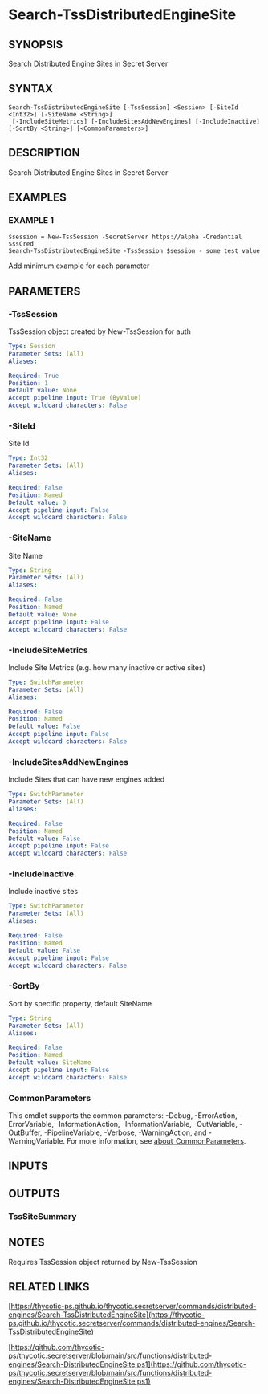# Search-TssDistributedEngineSite

## SYNOPSIS
Search Distributed Engine Sites in Secret Server

## SYNTAX

```
Search-TssDistributedEngineSite [-TssSession] <Session> [-SiteId <Int32>] [-SiteName <String>]
 [-IncludeSiteMetrics] [-IncludeSitesAddNewEngines] [-IncludeInactive] [-SortBy <String>] [<CommonParameters>]
```

## DESCRIPTION
Search Distributed Engine Sites in Secret Server

## EXAMPLES

### EXAMPLE 1
```
$session = New-TssSession -SecretServer https://alpha -Credential $ssCred
Search-TssDistributedEngineSite -TssSession $session - some test value
```

Add minimum example for each parameter

## PARAMETERS

### -TssSession
TssSession object created by New-TssSession for auth

```yaml
Type: Session
Parameter Sets: (All)
Aliases:

Required: True
Position: 1
Default value: None
Accept pipeline input: True (ByValue)
Accept wildcard characters: False
```

### -SiteId
Site Id

```yaml
Type: Int32
Parameter Sets: (All)
Aliases:

Required: False
Position: Named
Default value: 0
Accept pipeline input: False
Accept wildcard characters: False
```

### -SiteName
Site Name

```yaml
Type: String
Parameter Sets: (All)
Aliases:

Required: False
Position: Named
Default value: None
Accept pipeline input: False
Accept wildcard characters: False
```

### -IncludeSiteMetrics
Include Site Metrics (e.g.
how many inactive or active sites)

```yaml
Type: SwitchParameter
Parameter Sets: (All)
Aliases:

Required: False
Position: Named
Default value: False
Accept pipeline input: False
Accept wildcard characters: False
```

### -IncludeSitesAddNewEngines
Include Sites that can have new engines added

```yaml
Type: SwitchParameter
Parameter Sets: (All)
Aliases:

Required: False
Position: Named
Default value: False
Accept pipeline input: False
Accept wildcard characters: False
```

### -IncludeInactive
Include inactive sites

```yaml
Type: SwitchParameter
Parameter Sets: (All)
Aliases:

Required: False
Position: Named
Default value: False
Accept pipeline input: False
Accept wildcard characters: False
```

### -SortBy
Sort by specific property, default SiteName

```yaml
Type: String
Parameter Sets: (All)
Aliases:

Required: False
Position: Named
Default value: SiteName
Accept pipeline input: False
Accept wildcard characters: False
```

### CommonParameters
This cmdlet supports the common parameters: -Debug, -ErrorAction, -ErrorVariable, -InformationAction, -InformationVariable, -OutVariable, -OutBuffer, -PipelineVariable, -Verbose, -WarningAction, and -WarningVariable. For more information, see [about_CommonParameters](http://go.microsoft.com/fwlink/?LinkID=113216).

## INPUTS

## OUTPUTS

### TssSiteSummary
## NOTES
Requires TssSession object returned by New-TssSession

## RELATED LINKS

[https://thycotic-ps.github.io/thycotic.secretserver/commands/distributed-engines/Search-TssDistributedEngineSite](https://thycotic-ps.github.io/thycotic.secretserver/commands/distributed-engines/Search-TssDistributedEngineSite)

[https://github.com/thycotic-ps/thycotic.secretserver/blob/main/src/functions/distributed-engines/Search-DistributedEngineSite.ps1](https://github.com/thycotic-ps/thycotic.secretserver/blob/main/src/functions/distributed-engines/Search-DistributedEngineSite.ps1)

